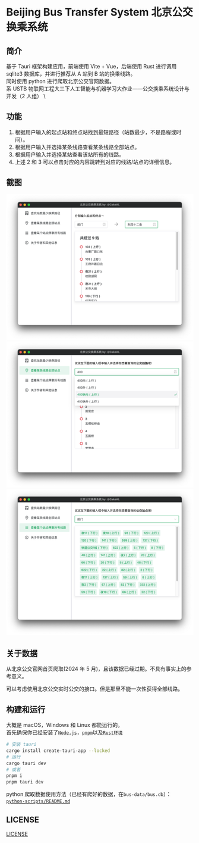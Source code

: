 # Beijing Bus Transfer System 北京公交换乘系统

## 简介

基于 Tauri 框架构建应用，前端使用 Vite + Vue，后端使用 Rust 进行调用 sqlite3 数据库，并进行推荐从 A 站到 B 站的换乘线路。 \
同时使用 python 进行爬取北京公交官网数据。 \
系 USTB 物联网工程大三下人工智能与机器学习大作业——公交换乘系统设计与开发（2 人组） \

## 功能

1. 根据用户输入的起点站和终点站找到最短路径（站数最少，不是路程或时间）。
2. 根据用户输入并选择某条线路查看某条线路全部站点。
3. 根据用户输入并选择某站查看该站所有的线路。
4. 上述 2 和 3 可以点击对应的内容跳转到对应的线路/站点的详细信息。

## 截图

![](pics/pic1.png)  
![](pics/pic2.png)  
![](pics/pic3.png)

## 关于数据

从北京公交官网首页爬取(2024 年 5 月)，且该数据已经过期。不具有事实上的参考意义。

可以考虑使用北京公交实时公交的接口。但是那里不能一次性获得全部线路。

## 构建和运行

大概是 macOS，Windows 和 Linux 都能运行的。 \
首先确保你已经安装了[`Node.js`](https://nodejs.cn/download/)，[`pnpm`](https://www.pnpm.cn/)以及[`Rust环境`](https://www.rust-lang.org/zh-CN/tools/install)

```bash
# 安装 tauri
cargo install create-tauri-app --locked
# 运行
cargo tauri dev
# 或者
pnpm i
pnpm tauri dev
```

python 爬取数据使用方法（已经有爬好的数据，在`bus-data/bus.db`）： \
[`python-scripts/README.md`](python-scripts/README.md)

## LICENSE

[LICENSE](LICENSE)
